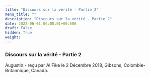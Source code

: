 ```yaml
---
title: "Discours sur la vérité - Partie 2"
menu_title: ""
description: "Discours sur la vérité - Partie 2"
date: 2022-06-01 06:00:01+00:586
draft: False
hidden: True
weight:
---
```

### Discours sur la vérité - Partie 2

Augustin - reçu par Al Fike le 2 Décembre 2018, Gibsons, Colombie-Britannique, Canada.



